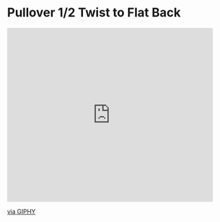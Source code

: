# Pullover 1/2 Twist to Flat Back

<iframe src="https://giphy.com/embed/2YKgentL6yPHNyCx8t" width="480" height="406" frameBorder="0" class="giphy-embed" allowFullScreen></iframe><p><a href="https://giphy.com/gifs/2YKgentL6yPHNyCx8t">via GIPHY</a></p>
